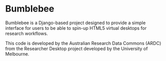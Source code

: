 # Bumblebee

Bumblebee is a Django-based project designed to provide a simple interface for
users to be able to spin-up HTML5 virtual desktops for research workflows.

This code is developed by the Australian Research Data Commons (ARDC) from
the Researcher Desktop project developed by the University of Melbourne.
